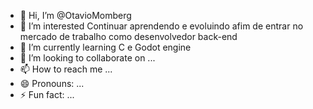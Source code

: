 - 👋 Hi, I’m @OtavioMomberg
- 👀 I’m interested Continuar aprendendo e evoluindo afim de entrar no mercado de trabalho como desenvolvedor back-end
- 🌱 I’m currently learning C e Godot engine 
- 💞️ I’m looking to collaborate on ...
- 📫 How to reach me ...
- 😄 Pronouns: ...
- ⚡ Fun fact: ...

<!---
OtavioMomberg/OtavioMomberg is a ✨ special ✨ repository because its `README.md` (this file) appears on your GitHub profile.
You can click the Preview link to take a look at your changes.
--->
